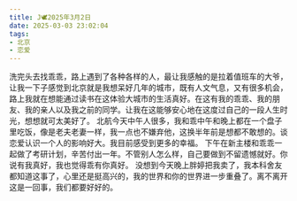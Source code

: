 ```yaml
---
title: J🕊️2025年3月2日
date: 2025-03-03 23:02:04
tags:
- 北京
- 恋爱
---
```

洗完头去找乖乖，路上遇到了各种各样的人，最让我感触的是拉着值班车的大爷，让我一下子感觉到北京就是我想呆好几年的城市，既有人文气息，又有很多机会，路上我就在想能通过读书在这体验大城市的生活真好。在这有我的乖乖、我的朋友、我的亲人以及我之前的同学。让我在这能够安心地在这度过自己的一段人生时光，想想就可太美好了。
北航今天中午人很多，我和乖中午和晚上都在一个盘子里吃饭，像是老夫老妻一样，我一点也不嫌弃他，这换半年前是想都不敢想的。谈恋爱认识一个人的影响好大。我目前感受到更多的幸福。
下午在新主楼和乖乖一起做了考研计划，辛苦付出一年。不管别人怎么样，自己要做到不留遗憾就好。你说有我真好，我也觉得乖有你真好。
没想到今天晚上胖婷把我卖了，我本科舍友都知道这事了，心里还是挺高兴的，我的世界和你的世界进一步重叠了。离不离开这是一回事，我们都要好好的。